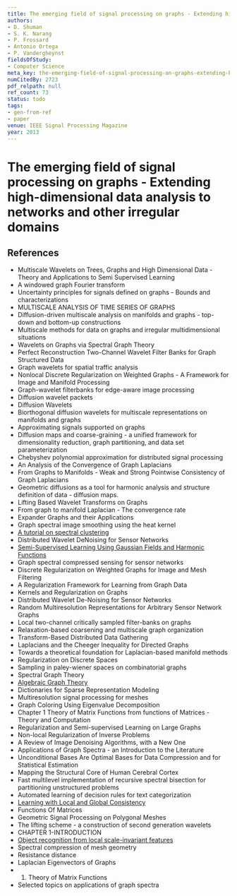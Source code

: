 ```yaml
---
title: The emerging field of signal processing on graphs - Extending high-dimensional data analysis to networks and other irregular domains
authors:
- D. Shuman
- S. K. Narang
- P. Frossard
- Antonio Ortega
- P. Vandergheynst
fieldsOfStudy:
- Computer Science
meta_key: the-emerging-field-of-signal-processing-on-graphs-extending-high-dimensional-data-analysis-to-networks-and-other-irregular-domains
numCitedBy: 2723
pdf_relpath: null
ref_count: 73
status: todo
tags:
- gen-from-ref
- paper
venue: IEEE Signal Processing Magazine
year: 2013
---
```


# The emerging field of signal processing on graphs - Extending high-dimensional data analysis to networks and other irregular domains

## References

- Multiscale Wavelets on Trees, Graphs and High Dimensional Data - Theory and Applications to Semi Supervised Learning
- A windowed graph Fourier transform
- Uncertainty principles for signals defined on graphs - Bounds and characterizations
- MULTISCALE ANALYSIS OF TIME SERIES OF GRAPHS
- Diffusion-driven multiscale analysis on manifolds and graphs - top-down and bottom-up constructions
- Multiscale methods for data on graphs and irregular multidimensional situations
- Wavelets on Graphs via Spectral Graph Theory
- Perfect Reconstruction Two-Channel Wavelet Filter Banks for Graph Structured Data
- Graph wavelets for spatial traffic analysis
- Nonlocal Discrete Regularization on Weighted Graphs - A Framework for Image and Manifold Processing
- Graph-wavelet filterbanks for edge-aware image processing
- Diffusion wavelet packets
- Diffusion Wavelets
- Biorthogonal diffusion wavelets for multiscale representations on manifolds and graphs
- Approximating signals supported on graphs
- Diffusion maps and coarse-graining - a unified framework for dimensionality reduction, graph partitioning, and data set parameterization
- Chebyshev polynomial approximation for distributed signal processing
- An Analysis of the Convergence of Graph Laplacians
- From Graphs to Manifolds - Weak and Strong Pointwise Consistency of Graph Laplacians
- Geometric diffusions as a tool for harmonic analysis and structure definition of data - diffusion maps.
- Lifting Based Wavelet Transforms on Graphs
- From graph to manifold Laplacian - The convergence rate
- Expander Graphs and their Applications
- Graph spectral image smoothing using the heat kernel
- [A tutorial on spectral clustering](./a-tutorial-on-spectral-clustering.md)
- Distributed Wavelet DeNoising for Sensor Networks
- [Semi-Supervised Learning Using Gaussian Fields and Harmonic Functions](./semi-supervised-learning-using-gaussian-fields-and-harmonic-functions.md)
- Graph spectral compressed sensing for sensor networks
- Discrete Regularization on Weighted Graphs for Image and Mesh Filtering
- A Regularization Framework for Learning from Graph Data
- Kernels and Regularization on Graphs
- Distributed Wavelet De-Noising for Sensor Networks
- Random Multiresolution Representations for Arbitrary Sensor Network Graphs
- Local two-channel critically sampled filter-banks on graphs
- Relaxation-based coarsening and multiscale graph organization
- Transform-Based Distributed Data Gathering
- Laplacians and the Cheeger Inequality for Directed Graphs
- Towards a theoretical foundation for Laplacian-based manifold methods
- Regularization on Discrete Spaces
- Sampling in paley-wiener spaces on combinatorial graphs
- Spectral Graph Theory
- [Algebraic Graph Theory](./algebraic-graph-theory.md)
- Dictionaries for Sparse Representation Modeling
- Multiresolution signal processing for meshes
- Graph Coloring Using Eigenvalue Decomposition
- Chapter 1 Theory of Matrix Functions from functions of Matrices - Theory and Computation
- Regularization and Semi-supervised Learning on Large Graphs
- Non-local Regularization of Inverse Problems
- A Review of Image Denoising Algorithms, with a New One
- Applications of Graph Spectra - an Introduction to the Literature
- Unconditional Bases Are Optimal Bases for Data Compression and for Statistical Estimation
- Mapping the Structural Core of Human Cerebral Cortex
- Fast multilevel implementation of recursive spectral bisection for partitioning unstructured problems
- Automated learning of decision rules for text categorization
- [Learning with Local and Global Consistency](./learning-with-local-and-global-consistency.md)
- Functions Of Matrices
- Geometric Signal Processing on Polygonal Meshes
- The lifting scheme - a construction of second generation wavelets
- CHAPTER 1-INTRODUCTION
- [Object recognition from local scale-invariant features](./object-recognition-from-local-scale-invariant-features.md)
- Spectral compression of mesh geometry
- Resistance distance
- Laplacian Eigenvectors of Graphs
- 1. Theory of Matrix Functions
- Selected topics on applications of graph spectra
